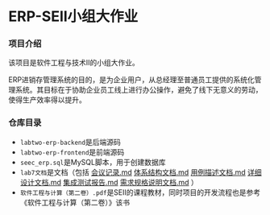 # ERP-SEII小组大作业
### 项目介绍

该项目是软件工程与技术II的小组大作业。

ERP进销存管理系统的目的，是为企业用户，从总经理至普通员工提供的系统化管理系统。其目标在于协助企业员工线上进行办公操作，避免了线下无意义的劳动，使得生产效率得以提升。

### 仓库目录

- `labtwo-erp-backend`是后端源码
- `labtwo-erp-frontend`是前端源码
- `seec_erp.sql`是MySQL脚本，用于创建数据库
- `lab7文档`是文档（包括 [会议记录.md](lab7文档\会议记录.md)  [体系结构文档.md](lab7文档\体系结构文档.md)  [用例描述文档.md](lab7文档\用例描述文档.md)  [详细设计文档.md](lab7文档\详细设计文档.md)  [集成测试报告.md](lab7文档\集成测试报告.md)  [需求规格说明文档.md](lab7文档\需求规格说明文档.md) ）
- `软件工程与计算（第二卷）.pdf`是SEII的课程教材，同时项目的开发流程也是参考《软件工程与计算（第二卷）》该书

